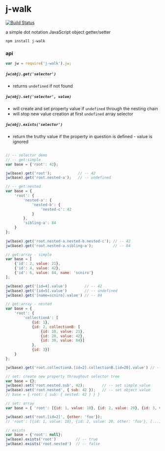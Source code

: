 # j-walk

[![Build Status](https://api.travis-ci.org/scniro/j-walk.svg)](https://travis-ci.org/scniro/j-walk)

a simple dot notation JavaScript object getter/setter

```
npm install j-walk
```

### api

```javascript
var jw = require('j-walk').jw;
```

##### `jw(obj).get('selector')`
 - returns `undefined` if not found
 
##### `jw(obj).set('selector', value)`

 - will create and set property value if `undefined` through the nesting chain
 - will stop new value creation at first `undefined` array selector

##### `jw(obj).exists('selector')`

 - return the truthy value if the property in question is defined - value is ignored
 

```javascript
 
// -- selector demo
// -- get:simple
var base = {'root': 42};

jw(base).get('root');            // -- 42
jw(base).get('root.nested-a');   // -- undefined

// -- get:nested
var base = {
    'root': {
        'nested-a': {
            'nested-b': {
                'nested-c': 42
            }
        },
        'sibling-a': 84
    }
};
    
jw(base).get('root.nested-a.nested-b.nested-c'); // -- 42
jw(base).get('root.nested-a.sibling-a');         // -- 84

// get:array - simple
var base = [
    {'id': 2, value: 21},
    {'id': 4, value: 42},
    {'id': 6, value: 84, name: 'scniro'}
];

jw(base).get('[id=4].value')        // -- 42
jw(base).get('[id=5].value')        // -- undefined
jw(base).get('[name=scniro].value') // -- 84

// get:array - nested
var base = {
    'root': {
        'collectionA': [
            {id: 1},
            {id: 2, collectionB: [
                {id: 10, value: 21}, 
                {id: 20, value: 42}, 
                {id: 30, value: 84}]
            },
            {id: 3}]
    }
};

jw(base).get('root.collectionA.[id=2].collectionB.[id=20].value') // -- 42

// set: create new property throughout selector tree
var base = {};
jw(base).set('root.nested.sub', 42);        // -- set simple value
jw(base).set('root.nested', { sub: 42 });   // -- set object value
// base = { root: { sub: { nested: 42 } } }

// set: array
var base = { 'root': [{id: 1, value: 10}, {id: 2, value: 20}, {id: 3, value: 30}]};

jw(base).set('root.[id=2]', {other: 'foo'});
// 'root': [{id: 1, value: 10}, {id: 2, value: 20, other: 'foo'}, [...]

// exists
var base = {'root': null};
jw(base).exists('root')         // -- true
jw(base).exists('root.nested')  // -- false

```
    